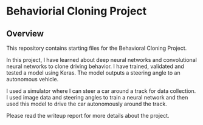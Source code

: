 # Behaviorial Cloning Project

Overview
---
This repository contains starting files for the Behavioral Cloning Project.

In this project, I have learned about deep neural networks and convolutional neural networks to clone driving behavior. I have trained, validated and tested a model using Keras. The model outputs a steering angle to an autonomous vehicle.

I used a simulator where I can steer a car around a track for data collection. I used image data and steering angles to train a neural network and then used this model to drive the car autonomously around the track.

Please read the writeup report for more details about the project.
